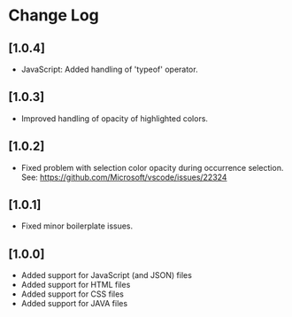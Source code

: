 # Change Log

## [1.0.4]
- JavaScript: Added handling of 'typeof' operator.

## [1.0.3]
- Improved handling of opacity of highlighted colors.

## [1.0.2]
- Fixed problem with selection color opacity during occurrence selection.
  See: https://github.com/Microsoft/vscode/issues/22324

## [1.0.1]
- Fixed minor boilerplate issues.

## [1.0.0]
- Added support for JavaScript (and JSON) files
- Added support for HTML files
- Added support for CSS files
- Added support for JAVA files